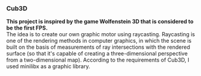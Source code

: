 ### Cub3D

**This project is inspired by the game Wolfenstein 3D that is considered to be the first FPS.**<br>
The idea is to create our own graphic motor using raycasting. Raycasting is one of the rendering methods in computer graphics,
in which the scene is built on the basis of measurements of ray intersections with the rendered surface (so that it's capable
of creating a three-dimensional perspective from a two-dimensional map).
According to the requirements of Cub3D, I used minilibx as a graphic library.
